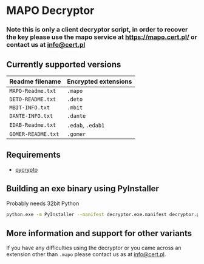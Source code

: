 # MAPO Decryptor

### Note this is only a client decryptor script, in order to recover the key please use the mapo service at https://mapo.cert.pl/ or contact us at [info@cert.pl](mailto:info@cert.pl)

## Currently supported versions


| Readme filename 	| Encrypted extensions 	|
|-----------------	|----------------------	|
| `MAPO-Readme.txt` 	| `.mapo`                	|
| `DETO-README.txt` 	| `.deto`                	|
| `MBIT-INFO.txt`   	| `.mbit`                	|
| `DANTE-INFO.txt`  	| `.dante`                	|
| `EDAB-Readme.txt` 	| `.edab`, `.edab1`        	|
| `GOMER-README.txt` 	| `.gomer`                	|


## Requirements

 * [pycrypto](https://pypi.org/project/pycrypto/)


## Building an exe binary using PyInstaller

Probably needs 32bit Python

```bash
python.exe -m PyInstaller --manifest decryptor.exe.manifest decryptor.py --uac-admin -F
```

## More information and support for other variants

If you have any difficulties using the decryptor or you came across an extension other than `.mapo` please contact us as at [info@cert.pl](mailto:info@cert.pl).

